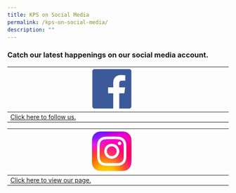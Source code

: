 ```yaml
---
title: KPS on Social Media
permalink: /kps-on-social-media/
description: ""
---
```

### Catch our latest happenings on our social media account.

| <img style="width:20%;" src="/images/FB_icon.png"> |  |  |
| -------- | -------- | -------- |
<a href="https://www.facebook.com/KranjiPrimarySchool.Official" target="_blank">Click here to follow us. | | |

| <img style="width:20%;" src="/images/IG_icon.jpg">| | |
| -------- | -------- | -------- |
| <a href="https://www.instagram.com/kranji_primary_school/?hl=en" target="_blank">Click here to view our page. | |
